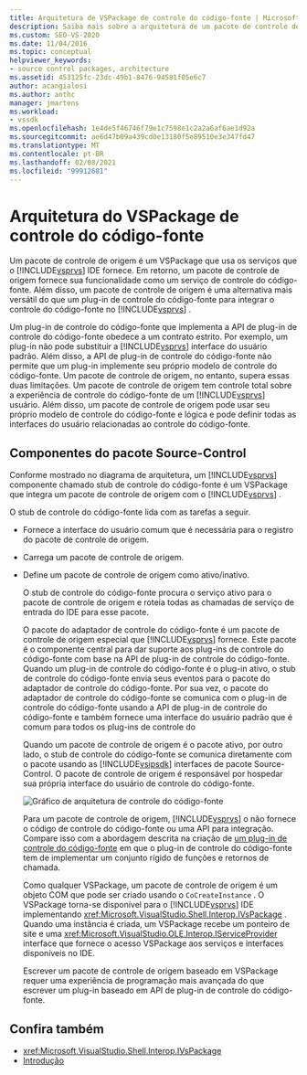 ```yaml
---
title: Arquitetura de VSPackage de controle do código-fonte | Microsoft Docs
description: Saiba mais sobre a arquitetura de um pacote de controle de origem, que é um VSPackage que fornece funcionalidade para o Visual Studio como um serviço de controle do código-fonte.
ms.custom: SEO-VS-2020
ms.date: 11/04/2016
ms.topic: conceptual
helpviewer_keywords:
- source control packages, architecture
ms.assetid: 453125fc-23dc-49b1-8476-94581f05e6c7
author: acangialosi
ms.author: anthc
manager: jmartens
ms.workload:
- vssdk
ms.openlocfilehash: 1e4de5f46746f79e1c7598e1c2a2a6af6ae1d92a
ms.sourcegitcommit: ae6d47b09a439cd0e13180f5e89510e3e347fd47
ms.translationtype: MT
ms.contentlocale: pt-BR
ms.lasthandoff: 02/08/2021
ms.locfileid: "99912681"
---
```

# <a name="source-control-vspackage-architecture"></a>Arquitetura do VSPackage de controle do código-fonte
Um pacote de controle de origem é um VSPackage que usa os serviços que o [!INCLUDE[vsprvs](../../code-quality/includes/vsprvs_md.md)] IDE fornece. Em retorno, um pacote de controle de origem fornece sua funcionalidade como um serviço de controle do código-fonte. Além disso, um pacote de controle de origem é uma alternativa mais versátil do que um plug-in de controle do código-fonte para integrar o controle do código-fonte no [!INCLUDE[vsprvs](../../code-quality/includes/vsprvs_md.md)] .

 Um plug-in de controle do código-fonte que implementa a API de plug-in de controle do código-fonte obedece a um contrato estrito. Por exemplo, um plug-in não pode substituir a [!INCLUDE[vsprvs](../../code-quality/includes/vsprvs_md.md)] interface do usuário padrão. Além disso, a API de plug-in de controle do código-fonte não permite que um plug-in implemente seu próprio modelo de controle do código-fonte. Um pacote de controle de origem, no entanto, supera essas duas limitações. Um pacote de controle de origem tem controle total sobre a experiência de controle do código-fonte de um [!INCLUDE[vsprvs](../../code-quality/includes/vsprvs_md.md)] usuário. Além disso, um pacote de controle de origem pode usar seu próprio modelo de controle do código-fonte e lógica e pode definir todas as interfaces do usuário relacionadas ao controle do código-fonte.

## <a name="source-control-package-components"></a>Componentes do pacote Source-Control
 Conforme mostrado no diagrama de arquitetura, um [!INCLUDE[vsprvs](../../code-quality/includes/vsprvs_md.md)] componente chamado stub de controle do código-fonte é um VSPackage que integra um pacote de controle de origem com o [!INCLUDE[vsprvs](../../code-quality/includes/vsprvs_md.md)] .

 O stub de controle do código-fonte lida com as tarefas a seguir.

- Fornece a interface do usuário comum que é necessária para o registro do pacote de controle de origem.

- Carrega um pacote de controle de origem.

- Define um pacote de controle de origem como ativo/inativo.

  O stub de controle do código-fonte procura o serviço ativo para o pacote de controle de origem e roteia todas as chamadas de serviço de entrada do IDE para esse pacote.

  O pacote do adaptador de controle do código-fonte é um pacote de controle de origem especial que [!INCLUDE[vsprvs](../../code-quality/includes/vsprvs_md.md)] fornece. Este pacote é o componente central para dar suporte aos plug-ins de controle do código-fonte com base na API de plug-in de controle do código-fonte. Quando um plug-in de controle do código-fonte é o plug-in ativo, o stub de controle do código-fonte envia seus eventos para o pacote do adaptador de controle do código-fonte. Por sua vez, o pacote do adaptador de controle do código-fonte se comunica com o plug-in de controle do código-fonte usando a API de plug-in de controle do código-fonte e também fornece uma interface do usuário padrão que é comum para todos os plug-ins de controle do

  Quando um pacote de controle de origem é o pacote ativo, por outro lado, o stub de controle do código-fonte se comunica diretamente com o pacote usando as [!INCLUDE[vsipsdk](../../extensibility/includes/vsipsdk_md.md)] interfaces de pacote Source-Control. O pacote de controle de origem é responsável por hospedar sua própria interface do usuário de controle do código-fonte.

  ![Gráfico de arquitetura de controle do código-fonte](../../extensibility/internals/media/vsipsccarch.gif "VSIPSCCArch")

  Para um pacote de controle de origem, [!INCLUDE[vsprvs](../../code-quality/includes/vsprvs_md.md)] o não fornece o código de controle do código-fonte ou uma API para integração. Compare isso com a abordagem descrita na criação de [um plug-in de controle do código-fonte](../../extensibility/internals/creating-a-source-control-plug-in.md) em que o plug-in de controle do código-fonte tem de implementar um conjunto rígido de funções e retornos de chamada.

  Como qualquer VSPackage, um pacote de controle de origem é um objeto COM que pode ser criado usando o `CoCreateInstance` . O VSPackage torna-se disponível para o [!INCLUDE[vsprvs](../../code-quality/includes/vsprvs_md.md)] IDE implementando <xref:Microsoft.VisualStudio.Shell.Interop.IVsPackage> . Quando uma instância é criada, um VSPackage recebe um ponteiro de site e uma <xref:Microsoft.VisualStudio.OLE.Interop.IServiceProvider> interface que fornece o acesso VSPackage aos serviços e interfaces disponíveis no IDE.

  Escrever um pacote de controle de origem baseado em VSPackage requer uma experiência de programação mais avançada do que escrever um plug-in baseado em API de plug-in de controle do código-fonte.

## <a name="see-also"></a>Confira também
- <xref:Microsoft.VisualStudio.Shell.Interop.IVsPackage>
- [Introdução](../../extensibility/internals/getting-started-with-source-control-vspackages.md)
